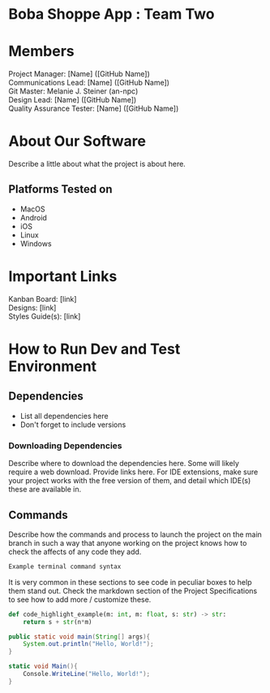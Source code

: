 # Boba Shoppe App : Team Two
# Members
Project Manager: [Name] ([GitHub Name])\
Communications Lead: [Name] ([GitHub Name])\
Git Master: Melanie J. Steiner (an-npc)\
Design Lead: [Name] ([GitHub Name])\
Quality Assurance Tester: [Name] ([GitHub Name])

# About Our Software

Describe a little about what the project is about here.
## Platforms Tested on
- MacOS
- Android
- iOS
- Linux
- Windows
# Important Links
Kanban Board: [link]\
Designs: [link]\
Styles Guide(s): [link]

# How to Run Dev and Test Environment

## Dependencies
- List all dependencies here
- Don't forget to include versions
### Downloading Dependencies
Describe where to download the dependencies here. Some will likely require a web download. Provide links here. For IDE extensions, make sure your project works with the free version of them, and detail which IDE(s) these are available in. 

## Commands
Describe how the commands and process to launch the project on the main branch in such a way that anyone working on the project knows how to check the affects of any code they add.

```sh
Example terminal command syntax
```

It is very common in these sections to see code in peculiar boxes to help them stand out. Check the markdown section of the Project Specifications to see how to add more / customize these.

```python
def code_highlight_example(m: int, m: float, s: str) -> str:
	return s + str(n*m)
```

```java
public static void main(String[] args){
	System.out.println("Hello, World!");
}
```

```c#
static void Main(){
	Console.WriteLine("Hello, World!");
}
```
